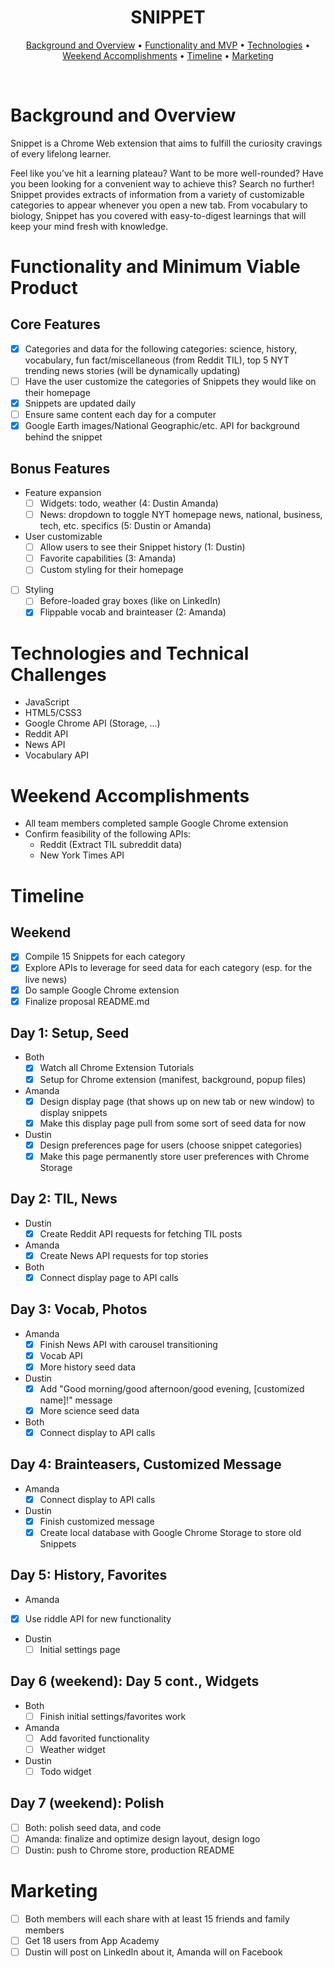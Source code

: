 <!-- <p align="center"><img src="./assets/images/perceptionlogo.png" width=350px/></p> -->

<h1 align="center">SNIPPET</h1>

<!-- <h2 align="center">
  <a href="https://aguamenti.github.io/Perception/">Click to Play!</a>
</h2> -->

<p align="center">
  <a href="#background-and-overview">Background and Overview</a> •
  <a href="#functionality-and-minimum-viable-product">Functionality and MVP</a> •
  <a href="#technologies-and-technical-challenges">Technologies</a> •
  <a href="#weekend-accomplishments">Weekend Accomplishments</a> •
  <a href="#timeline">Timeline</a> •
  <a href="#marketing">Marketing</a>
</p>
<br>

<!-- <p align="center"><img src="./assets/images/shortanimationdemo.gif" width=700px/></p> -->

# Background and Overview
Snippet is a Chrome Web extension that aims to fulfill the curiosity cravings of every lifelong learner.  

Feel like you’ve hit a learning plateau? Want to be more well-rounded? Have you been looking for a convenient way to achieve this? Search no further! Snippet provides extracts of information from a variety of customizable categories to appear whenever you open a new tab. From vocabulary to biology, Snippet has you covered with easy-to-digest learnings that will keep your mind fresh with knowledge.

# Functionality and Minimum Viable Product

## Core Features
- [X] Categories and data for the following categories: science, history, vocabulary, fun fact/miscellaneous (from Reddit TIL), top 5 NYT trending news stories (will be dynamically updating)
- [ ] Have the user customize the categories of Snippets they would like on their homepage
- [X] Snippets are updated daily
- [ ] Ensure same content each day for a computer
- [X] Google Earth images/National Geographic/etc. API for background behind the snippet

## Bonus Features
- Feature expansion
   - [ ] Widgets: todo, weather (4: Dustin Amanda)
   - [ ] News: dropdown to toggle NYT homepage news, national, business, tech, etc. specifics (5: Dustin or Amanda)
- User customizable
  - [ ] Allow users to see their Snippet history (1: Dustin)
  - [ ] Favorite capabilities (3: Amanda)
  - [ ] Custom styling for their homepage
- [ ] Styling
  - [ ] Before-loaded gray boxes (like on LinkedIn)
  - [X] Flippable vocab and brainteaser (2: Amanda)

# Technologies and Technical Challenges
- JavaScript
- HTML5/CSS3
- Google Chrome API (Storage, ...)
- Reddit API
- News API
- Vocabulary API

# Weekend Accomplishments
- All team members completed sample Google Chrome extension
- Confirm feasibility of the following APIs:
  - Reddit (Extract TIL subreddit data)
  - New York Times API

# Timeline

## Weekend
- [X] Compile 15 Snippets for each category
- [X] Explore APIs to leverage for seed data for each category (esp. for the live news)
- [X] Do sample Google Chrome extension
- [X] Finalize proposal README.md

## Day 1: Setup, Seed
- Both
   - [X] Watch all Chrome Extension Tutorials
   - [X] Setup for Chrome extension (manifest, background, popup files)
- Amanda
  - [X] Design display page (that shows up on new tab or new window) to display snippets
  - [X] Make this display page pull from some sort of seed data for now
- Dustin
  - [X] Design preferences page for users (choose snippet categories)
  - [X] Make this page permanently store user preferences with Chrome Storage

## Day 2: TIL, News
- Dustin
  - [X] Create Reddit API requests for fetching TIL posts
- Amanda
  - [X] Create News API requests for top stories
- Both
  - [X] Connect display page to API calls

## Day 3: Vocab, Photos
- Amanda
  - [X] Finish News API with carousel transitioning
  - [X] Vocab API
  - [X] More history seed data
- Dustin
  - [X] Add "Good morning/good afternoon/good evening, [customized name]!" message
  - [X] More science seed data
- Both
  - [X] Connect display to API calls

## Day 4: Brainteasers, Customized Message
- Amanda
  - [X] Connect display to API calls
- Dustin
  - [X] Finish customized message
  - [X] Create local database with Google Chrome Storage to store old Snippets

## Day 5: History, Favorites
- Amanda
- [X] Use riddle API for new functionality
- Dustin
  - [ ] Initial settings page

## Day 6 (weekend): Day 5 cont., Widgets
- Both
  - [ ] Finish initial settings/favorites work
- Amanda
  - [ ] Add favorited functionality
  - [ ] Weather widget
- Dustin
  - [ ] Todo widget

## Day 7 (weekend): Polish
- [ ] Both: polish seed data, and code
- [ ] Amanda: finalize and optimize design layout, design logo
- [ ] Dustin: push to Chrome store, production README

# Marketing
- [ ] Both members will each share with at least 15 friends and family members
- [ ] Get 18 users from App Academy
- [ ] Dustin will post on LinkedIn about it, Amanda will on Facebook
